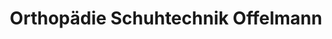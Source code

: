 ---
title: "Orthopädie Schuhtechnik Offelmann"
url: /haldensleben/orthopaedie-schuhtechnik-offelmann/
shop: Schuhe
---